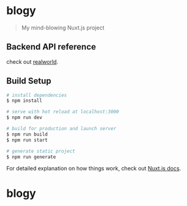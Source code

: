 # blogy

> My mind-blowing Nuxt.js project
## Backend API reference
check out [realworld](https://github.com/gothinkster/realworld).
## Build Setup

```bash
# install dependencies
$ npm install

# serve with hot reload at localhost:3000
$ npm run dev

# build for production and launch server
$ npm run build
$ npm run start

# generate static project
$ npm run generate
```

For detailed explanation on how things work, check out [Nuxt.js docs](https://nuxtjs.org).
# blogy
